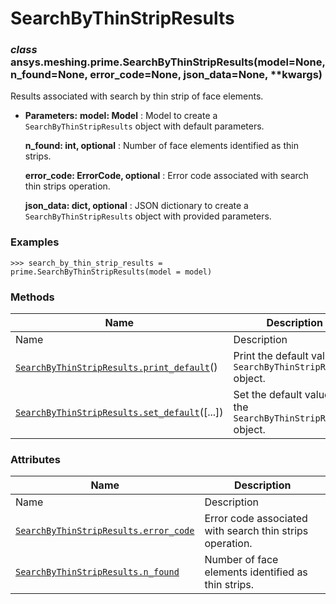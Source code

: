 # SearchByThinStripResults

<a id="ansys.meshing.prime.SearchByThinStripResults"></a>

### *class* ansys.meshing.prime.SearchByThinStripResults(model=None, n_found=None, error_code=None, json_data=None, \*\*kwargs)

Results associated with search by thin strip of face elements.

* **Parameters:**
  **model: Model**
  : Model to create a `SearchByThinStripResults` object with default parameters.

  **n_found: int, optional**
  : Number of face elements identified as thin strips.

  **error_code: ErrorCode, optional**
  : Error code associated with search thin strips operation.

  **json_data: dict, optional**
  : JSON dictionary to create a `SearchByThinStripResults` object with provided parameters.

### Examples

```pycon
>>> search_by_thin_strip_results = prime.SearchByThinStripResults(model = model)
```

<!-- !! processed by numpydoc !! -->

### Methods

| Name | Description |
|--------------------------------------------------------------------------------------------------------------------------------------------------------------------------|------------------------------------------------------------------|
| Name | Description |
| [`SearchByThinStripResults.print_default`](ansys.meshing.prime.SearchByThinStripResults.print_default.md#ansys.meshing.prime.SearchByThinStripResults.print_default)()   | Print the default values of `SearchByThinStripResults` object.   |
| [`SearchByThinStripResults.set_default`](ansys.meshing.prime.SearchByThinStripResults.set_default.md#ansys.meshing.prime.SearchByThinStripResults.set_default)([...])    | Set the default values of the `SearchByThinStripResults` object. |

### Attributes

| Name | Description |
|---------------------------------------------------------------------------------------------------------------------------------------------------------------|------------------------------------------------------------|
| Name | Description |
| [`SearchByThinStripResults.error_code`](ansys.meshing.prime.SearchByThinStripResults.error_code.md#ansys.meshing.prime.SearchByThinStripResults.error_code)   | Error code associated with search thin strips operation.   |
| [`SearchByThinStripResults.n_found`](ansys.meshing.prime.SearchByThinStripResults.n_found.md#ansys.meshing.prime.SearchByThinStripResults.n_found)            | Number of face elements identified as thin strips.         |
<!-- vale on -->